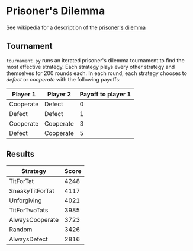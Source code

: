 # Prisoner's Dilemma

See wikipedia for a description of the
[prisoner's dilemma](https://en.wikipedia.org/wiki/Prisoner%27s_dilemma)

## Tournament

`tournament.py` runs an iterated prisoner's dilemma tournament to find the most
effective strategy. Each strategy plays every other strategy and themselves for
200 rounds each. In each round, each strategy chooses to *defect* or *cooperate*
with the following payoffs: 

| Player 1  | Player 2  | Payoff to player 1 |
| --------- | --------- | ------------------ |
| Cooperate | Defect    | 0                  |
| Defect    | Defect    | 1                  |
| Cooperate | Cooperate | 3                  |
| Defect    | Cooperate | 5                  |

## Results

| Strategy        | Score |
| --------------- | ----- |
| TitForTat       | 4248  |
| SneakyTitForTat | 4117  |
| Unforgiving     | 4021  |
| TitForTwoTats   | 3985  |
| AlwaysCooperate | 3723  |
| Random          | 3426  |
| AlwaysDefect    | 2816  |

